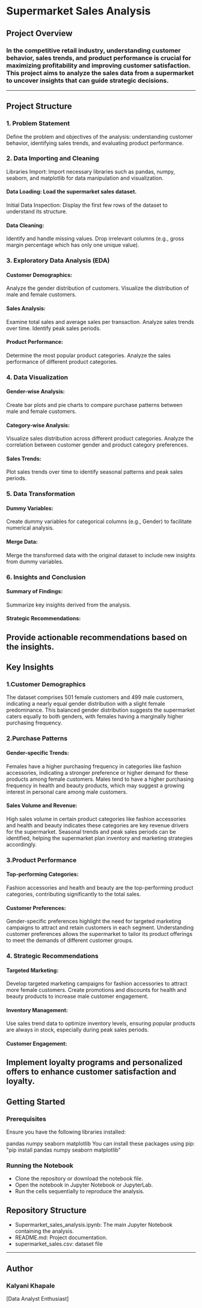 # Supermarket Sales Analysis
## Project Overview
### In the competitive retail industry, understanding customer behavior, sales trends, and product performance is crucial for maximizing profitability and improving customer satisfaction. This project aims to analyze the sales data from a supermarket to uncover insights that can guide strategic decisions.
----
## Project Structure
### 1. Problem Statement
Define the problem and objectives of the analysis: understanding customer behavior, identifying sales trends, and evaluating product performance.
### 2. Data Importing and Cleaning
Libraries Import: Import necessary libraries such as pandas, numpy, seaborn, and matplotlib for data manipulation and visualization.
#### Data Loading: Load the supermarket sales dataset.
Initial Data Inspection: Display the first few rows of the dataset to understand its structure.
#### Data Cleaning:
Identify and handle missing values.
Drop irrelevant columns (e.g., gross margin percentage which has only one unique value).
### 3. Exploratory Data Analysis (EDA)
#### Customer Demographics:
Analyze the gender distribution of customers.
Visualize the distribution of male and female customers.
#### Sales Analysis:
Examine total sales and average sales per transaction.
Analyze sales trends over time.
Identify peak sales periods.
#### Product Performance:
Determine the most popular product categories.
Analyze the sales performance of different product categories.
### 4. Data Visualization
#### Gender-wise Analysis:
Create bar plots and pie charts to compare purchase patterns between male and female customers.
#### Category-wise Analysis:
Visualize sales distribution across different product categories.
Analyze the correlation between customer gender and product category preferences.
#### Sales Trends:
Plot sales trends over time to identify seasonal patterns and peak sales periods.
### 5. Data Transformation
#### Dummy Variables:
Create dummy variables for categorical columns (e.g., Gender) to facilitate numerical analysis.
#### Merge Data:
Merge the transformed data with the original dataset to include new insights from dummy variables.
### 6. Insights and Conclusion
#### Summary of Findings:
Summarize key insights derived from the analysis.
#### Strategic Recommendations:
Provide actionable recommendations based on the insights.
----
## Key Insights
### 1.Customer Demographics
The dataset comprises 501 female customers and 499 male customers, indicating a nearly equal gender distribution with a slight female predominance.
This balanced gender distribution suggests the supermarket caters equally to both genders, with females having a marginally higher purchasing frequency.
### 2.Purchase Patterns
#### Gender-specific Trends:
Females have a higher purchasing frequency in categories like fashion accessories, indicating a stronger preference or higher demand for these products among female customers.
Males tend to have a higher purchasing frequency in health and beauty products, which may suggest a growing interest in personal care among male customers.
#### Sales Volume and Revenue:
High sales volume in certain product categories like fashion accessories and health and beauty indicates these categories are key revenue drivers for the supermarket.
Seasonal trends and peak sales periods can be identified, helping the supermarket plan inventory and marketing strategies accordingly.
### 3.Product Performance
#### Top-performing Categories:
Fashion accessories and health and beauty are the top-performing product categories, contributing significantly to the total sales.
#### Customer Preferences:
Gender-specific preferences highlight the need for targeted marketing campaigns to attract and retain customers in each segment.
Understanding customer preferences allows the supermarket to tailor its product offerings to meet the demands of different customer groups.
### 4. Strategic Recommendations
#### Targeted Marketing:
Develop targeted marketing campaigns for fashion accessories to attract more female customers.
Create promotions and discounts for health and beauty products to increase male customer engagement.
#### Inventory Management:
Use sales trend data to optimize inventory levels, ensuring popular products are always in stock, especially during peak sales periods.
#### Customer Engagement:
Implement loyalty programs and personalized offers to enhance customer satisfaction and loyalty.
----
## Getting Started
### Prerequisites
Ensure you have the following libraries installed:

pandas
numpy
seaborn
matplotlib
You can install these packages using pip:
"pip install pandas numpy seaborn matplotlib"
### Running the Notebook
* Clone the repository or download the notebook file.
* Open the notebook in Jupyter Notebook or JupyterLab.
* Run the cells sequentially to reproduce the analysis.
## Repository Structure
* Supermarket_sales_analysis.ipynb: The main Jupyter Notebook containing the analysis.
* README.md: Project documentation.
* supermarket_sales.csv: dataset file
-----
## Author
### Kalyani Khapale
[Data Analyst Enthusiast]
